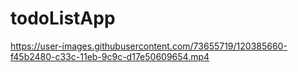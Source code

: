 # todoListApp


https://user-images.githubusercontent.com/73655719/120385660-f45b2480-c33c-11eb-9c9c-d17e50609654.mp4

